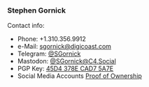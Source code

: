 ### Stephen Gornick

Contact info:

- Phone: +1.310.356.9912
- e-Mail: sgornick@digicoast.com
- Telegram: [@SGornick](http://t.me/sgornick)
- Mastodon: [@SGornick@C4.Social](https://c4.social/@sgornick)
- PGP Key: [45D4 378E CAD7 5A7E](https://digicoast.com/key/pgpkey.asc.txt)
- Social Media Accounts [Proof of Ownership](https://gist.github.com/sgornick/a67d0f64bb80dd3e4cbd3797072ab7c0)
